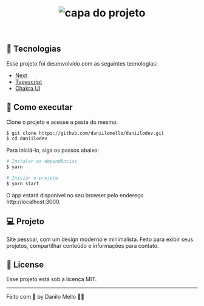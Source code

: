 <h1 align="center">
    <img alt="capa do projeto" src=".github/cover.png" />
</h1>

<br>

## 🧪 Tecnologias

Esse projeto foi desenvolvido com as seguintes tecnologias:

- [Next](https://nextjs.org/)
- [Typescript](https://www.typescriptlang.org/)
- [Chakra UI](https://chakra-ui.com/)

## 🚀 Como executar

Clone o projeto e acesse a pasta do mesmo.

```bash
$ git clone https://github.com/daniilomello/daniilodev.git
$ cd daniilodev
```

Para iniciá-lo, siga os passos abaixo:

```bash
# Instalar as dependências
$ yarn

# Iniciar o projeto
$ yarn start
```
O app estará disponível no seu browser pelo endereço http://localhost:3000.


## 💻 Projeto

Site pessoal, com um design moderno e minimalista. Feito para exibir seus projetos, compartilhar conteúdo e informações para contato.


## 📝 License

Esse projeto está sob a licença MIT.

---

Feito com 💜 by Danilo Mello 👋🏻
